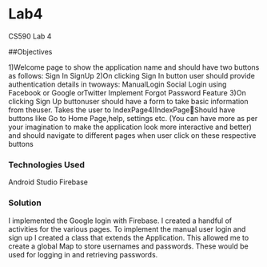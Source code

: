 # Lab4
CS590 Lab 4

##Objectives

1)Welcome page to show the application name and should have two buttons as follows:
Sign In
SignUp
2)On clicking Sign In button user should provide authentication details in twoways:
ManualLogin
Social Login using Facebook or Google orTwitter 
Implement Forgot Password Feature
3)On clicking Sign Up buttonuser should have a form to take basic information from theuser.
Takes the user to IndexPage4)IndexPageShould have buttons like Go to Home Page,help, settings etc. 
(You can have more as  per  your  imagination  to  make  the  application  look  more  interactive  and  better) 
and should navigate to different pages when user click on these respective buttons

### Technologies Used
Android Studio
Firebase

### Solution
I implemented the Google login with Firebase.  I created a handful of activities for the various pages.
To implement the manual user login and sign up I created a class that extends the Application.
This allowed me to create a global Map to store usernames and passwords.  These would be used for 
logging in and retrieving passwords.